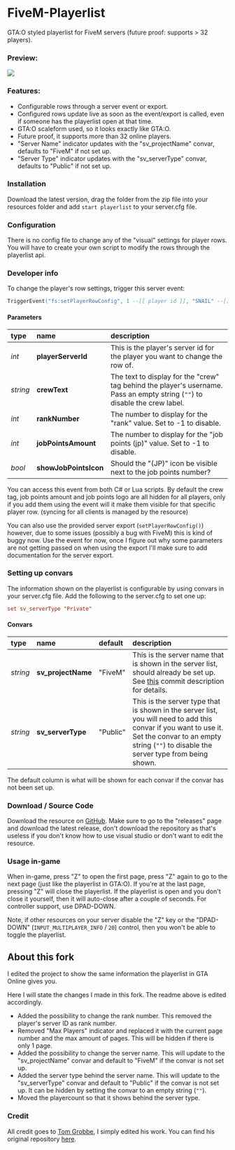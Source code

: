 # FiveM-Playerlist
GTA:O styled playerlist for FiveM servers (future proof: supports > 32 players).

### Preview:

![](https://i.r3ps4j.nl/images/hqB.png)

### Features:

- Configurable rows through a server event or export.
- Configured rows update live as soon as the event/export is called, even if someone has the playerlist open at that time.
- GTA:O scaleform used, so it looks exactly like GTA:O.
- Future proof, it supports more than 32 online players.
- "Server Name" indicator updates with the "sv_projectName" convar, defaults to "FiveM" if not set up.
- "Server Type" indicator updates with the "sv_serverType" convar, defaults to "Public" if not set up.

### Installation

Download the latest version, drag the folder from the zip file into your resources folder and add `start playerlist` to your server.cfg file.


### Configuration

There is no config file to change any of the "visual" settings for player rows. You will have to create your own script to modify the rows through the playerlist api.


### Developer info

To change the player's row settings, trigger this server event:
```lua
TriggerEvent("fs:setPlayerRowConfig", 1 --[[ player id ]], "SNAIL" --[[ crew tag ]], 12 --[[ rank number ]], 50 --[[ job points ]], true --[[ show job points icon ]])
```


#### Parameters

|type|name|description|
|:-|:-|:-|
|_int_|**playerServerId**|This is the player's server id for the player you want to change the row of.|
|_string_|**crewText**|The text to display for the "crew" tag behind the player's username. Pass an empty string (`""`) to disable the crew label.|
|_int_|**rankNumber**|The number to display for the "rank" value. Set to -1 to disable.|
|_int_|**jobPointsAmount**|The number to display for the "job points (jp)" value. Set to -1 to disable.|
|_bool_|**showJobPointsIcon**|Should the "(JP)" icon be visible next to the job points number?|


You can access this event from both C# or Lua scripts. By default the crew tag, job points amount and job points logo are all hidden for all players, only if you add them using the event will it make them visible for that specific player row. (syncing for all clients is managed by the resource)


You can also use the provided server export (`setPlayerRowConfig()`) however, due to some issues (possibly a bug with FiveM) this is kind of buggy now. Use the event for now, once I figure out why some parameters are not getting passed on when using the export I'll make sure to add documentation for the server export.

### Setting up convars

The information shown on the playerlist is configurable by using convars in your server.cfg file. Add the following to the server.cfg to set one up:
```cfg
set sv_serverType "Private"
```

#### Convars

|type|name|default|description|
|:-|:-|:-|:-|
|_string_|**sv_projectName**|"FiveM"|This is the server name that is shown in the server list, should already be set up. See [this](https://github.com/citizenfx/fivem/commit/9b1cedf5239e912fd1135898b41b00d7dbe60e2b) commit description for details.|
|_string_|**sv_serverType**|"Public"|This is the server type that is shown in the server list, you will need to add this convar if you want to use it. Set the convar to an empty string (`""`) to disable the server type from being shown.|

The default column is what will be shown for each convar if the convar has not been set up.

### Download / Source Code

Download the resource on [GitHub](https://github.com/r3ps4J/FiveM-Playerlist). Make sure to go to the "releases" page and download the latest release, don't download the repository as that's useless if you don't know how to use visual studio or don't want to edit the resource.


### Usage in-game

When in-game, press "Z" to open the first page, press "Z" again to go to the next page (just like the playerlist in GTA:O). If you're at the last page, pressing "Z" will close the playerlist. If the playerlist is open and you don't close it yourself, then it will auto-close after a couple of seconds.
For controller support, use DPAD-DOWN.

Note, if other resources on your server disable the "Z" key or the "DPAD-DOWN" (`INPUT_MULTIPLAYER_INFO` / `20`) control, then you won't be able to toggle the playerlist.

## About this fork
I edited the project to show the same information the playerlist in GTA Online gives you.

Here I will state the changes I made in this fork. The readme above is edited accordingly.
- Added the possibility to change the rank number. This removed the player's server ID as rank number.
- Removed "Max Players" indicator and replaced it with the current page number and the max amount of pages. This will be hidden if there is only 1 page.
- Added the possibility to change the server name. This will update to the "sv_projectName" convar and default to "FiveM" if the convar is not set up.
- Added the server type behind the server name. This will update to the "sv_serverType" convar and default to "Public" if the convar is not set up. It can be hidden by setting the convar to an empty string (`""`).
- Moved the playercount so that it shows behind the server type.

### Credit
All credit goes to [Tom Grobbe](https://github.com/TomGrobbe), I simply edited his work. You can find his original repository [here](https://github.com/DevTestingPizza/FiveM-Playerlist).